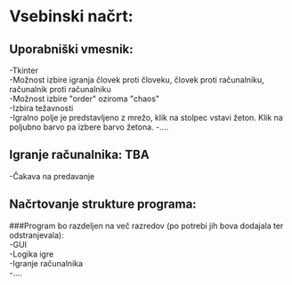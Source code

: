 Vsebinski načrt:
================
Uporabniški vmesnik:
--------------------
-Tkinter  
-Možnost izbire igranja človek proti človeku, človek proti računalniku, računalnik proti računalniku  
-Možnost izbire "order" oziroma "chaos"  
-Izbira težavnosti  
-Igralno polje je predstavljeno z mrežo, klik na stolpec vstavi žeton. Klik na poljubno barvo pa izbere barvo žetona. 
-....

Igranje računalnika: TBA  
-------------------------
-Čakava na predavanje

Načrtovanje strukture programa:  
-------------------------------

###Program bo razdeljen na več razredov (po potrebi jih bova dodajala ter odstranjevala):  
-GUI  
-Logika igre  
-Igranje računalnika  
-....  
